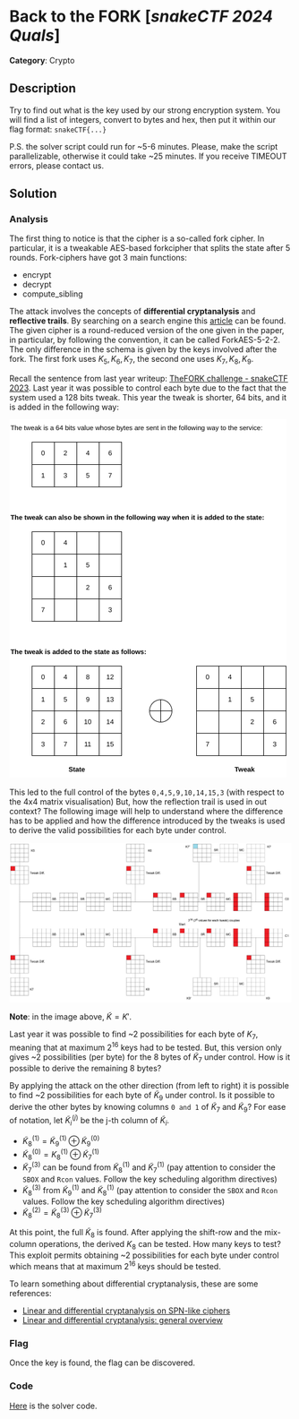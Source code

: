 # Back to the FORK [_snakeCTF 2024 Quals_]

**Category**: Crypto

## Description

Try to find out what is the key used by our strong encryption system.
You will find a list of integers, convert to bytes and hex, then put it
within our flag format: `snakeCTF{...}`

P.S. the solver script could run for ~5-6 minutes.
Please, make the script parallelizable, otherwise it could take ~25 minutes.
If you receive TIMEOUT errors, please contact us.

## Solution

### Analysis

The first thing to notice is that the cipher is a so-called fork cipher. In particular, it is a tweakable AES-based forkcipher that splits the state after 5 rounds. Fork-ciphers have got 3 main functions:

- encrypt
- decrypt
- compute_sibling

The attack involves the concepts of **differential cryptanalysis** and **reflective trails**.
By searching on a search engine this [article](https://eprint.iacr.org/2019/289.pdf) can be found. The given cipher is a round-reduced version of the one given in the paper, in particular, by following the convention, it can be called ForkAES-5-2-2. The only difference in the schema is given by the keys involved after the fork. The first fork uses $K_5, K_6, K_7$, the second one uses $K_7, K_8, K_9$.

Recall the sentence from last year writeup: [TheFORK challenge - snakeCTF 2023](https://github.com/MadrHacks/snakeCTF2023-Writeups/blob/master/crypto/thefork/writeup.md).
Last year it was possible to control each byte due to the fact that the system used a 128 bits tweak. This year the tweak is shorter, 64 bits, and it is added in the following way:

![Tweak addition](./images/addition.png "Tweak addition")

This led to the full control of the bytes `0,4,5,9,10,14,15,3` (with respect to the 4x4 matrix visualisation)
But, how the reflection trail is used in out context? The following image will help to understand where the difference has to be applied and how the difference introduced by the tweaks is used to derive the valid possibilities for each byte under control.

![Reflection trail differential attack](./images/reflection.png "Reflection trail differential attack")

**Note**: in the image above, $\tilde{K} = K'$.

Last year it was possible to find ~2 possibilities for each byte of $K_7$, meaning that at maximum $2^{16}$ keys had to be tested. But, this version only gives ~2 possibilities (per byte) for the 8 bytes of $\tilde{K}_7$ under control. How is it possible to derive the remaining 8 bytes?

By applying the attack on the other direction (from left to right) it is possible to find ~2 possibilities for each byte of $\tilde{K}_9$ under control.
Is it possible to derive the other bytes by knowing columns `0 and 1` of $\tilde{K}_7$ and $\tilde{K}_9$?
For ease of notation, let $\tilde{K}_i^{(j)}$ be the j-th column of $\tilde{K}_i$.

- $\tilde{K}_8^{(1)} = \tilde{K}_9^{(1)} \oplus \tilde{K}_9^{(0)}$
- $\tilde{K}_8^{(0)} = K_8^{(1)} \oplus \tilde{K}_7^{(1)}$
- $\tilde{K}_7^{(3)}$ can be found from $\tilde{K}_8^{(1)}$ and $\tilde{K}_7^{(1)}$ (pay attention to consider the `SBOX` and `Rcon` values. Follow the key scheduling algorithm directives)
- $\tilde{K}_8^{(3)}$ from $\tilde{K}_9^{(1)}$ and $\tilde{K}_8^{(1)}$ (pay attention to consider the `SBOX` and `Rcon` values. Follow the key scheduling algorithm directives)
- $\tilde{K}_8^{(2)} = \tilde{K}_8^{(3)} \oplus \tilde{K}_7^{(3)}$

At this point, the full $\tilde{K}_8$ is found. After applying the shift-row and the mix-column operations, the derived $K_8$ can be tested. How many keys to test?
This exploit permits obtaining ~2 possibilities for each byte under control which means that at maximum $2^{16}$ keys should be tested.

To learn something about differential cryptanalysis, these are some references:

- [Linear and differential cryptanalysis on SPN-like ciphers](http://www.cs.bc.edu/~straubin/crypto2017/heys.pdf)
- [Linear and differential cryptanalysis: general overview](https://summerschool-croatia.cs.ru.nl/2014/slides/Differential%20and%20Linear%20Cryptanalysis.pdf)

### Flag

Once the key is found, the flag can be discovered.

### Code

[Here](./attachments/solve.py) is the solver code.
